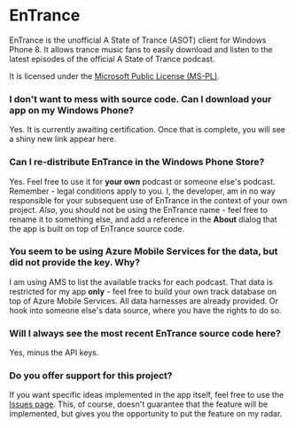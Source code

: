 EnTrance
====

EnTrance is the unofficial A State of Trance (ASOT) client for Windows Phone 8. It allows trance music fans to easily download and listen to the latest episodes of the official A State of Trance podcast.

It is licensed under the [Microsoft Public License (MS-PL)](http://www.microsoft.com/en-us/openness/licenses.aspx).

### I don't want to mess with source code. Can I download your app on my Windows Phone?
Yes. It is currently awaiting certification. Once that is complete, you will see a shiny new link appear here.

### Can I re-distribute EnTrance in the Windows Phone Store?
Yes. Feel free to use it for **your own** podcast or someone else's podcast. Remember - legal conditions apply to you. I, the developer, am in no way responsible for your subsequent use of EnTrance in the context of your own project.
*Also*, you should not be using the EnTrance name - feel free to rename it to something else, and add a reference in the **About** dialog that the app is built on top of EnTrance source code.

### You seem to be using Azure Mobile Services for the data, but did not provide the key. Why?
I am using AMS to list the available tracks for each podcast. That data is restricted for my app **only** - feel free to build your own track database on top of Azure Mobile Services. All data harnesses are already provided. Or hook into someone else's data source, where you have the rights to do so.

### Will I always see the most recent EnTrance source code here?
Yes, minus the API keys.

### Do you offer support for this project?
If you want specific ideas implemented in the app itself, feel free to use the [Issues page](https://github.com/dend/entrance/issues). This, of course, doesn't guarantee that the feature will be implemented, but gives you the opportunity to put the feature on my radar.
